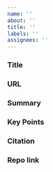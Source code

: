 ```yaml
---
name: ''
about: ''
title: ''
labels: ''
assignees: ''
---
```


### Title

### URL

### Summary 

### Key Points 

### Citation

### Repo link
